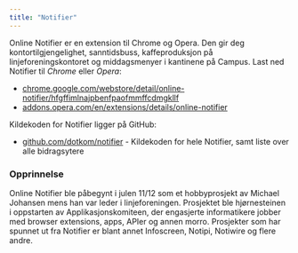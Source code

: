 ```yaml
---
title: "Notifier"
---
```


Online Notifier er en extension til Chrome og Opera. Den gir deg kontortilgjengelighet, sanntidsbuss, kaffeproduksjon på linjeforeningskontoret og middagsmenyer i kantinene på Campus. Last ned Notifier til *Chrome* eller *Opera*:

* [chrome.google.com/webstore/detail/online-notifier/hfgffimlnajpbenfpaofmmffcdmgkllf](https://chrome.google.com/webstore/detail/online-notifier/hfgffimlnajpbenfpaofmmffcdmgkllf)
* [addons.opera.com/en/extensions/details/online-notifier](https://addons.opera.com/en/extensions/details/online-notifier)

Kildekoden for Notifier ligger på GitHub:

* [github.com/dotkom/notifier](https://github.com/dotkom/notifier/) - Kildekoden for hele Notifier, samt liste over alle bidragsytere

### Opprinnelse

Online Notifier ble påbegynt i julen 11/12 som et hobbyprosjekt av Michael Johansen mens han var leder i linjeforeningen. Prosjektet ble hjørnesteinen i oppstarten av Applikasjonskomiteen, der engasjerte informatikere jobber med browser extensions, apps, APIer og annen morro. Prosjekter som har spunnet ut fra Notifier er blant annet Infoscreen, Notipi, Notiwire og flere andre.